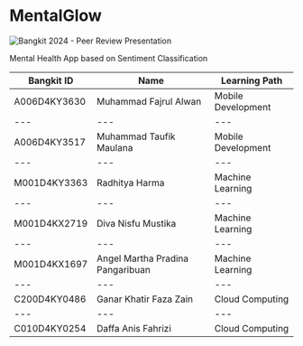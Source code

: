 # MentalGlow
![Bangkit 2024 - Peer Review Presentation](https://github.com/awLann/MentalGlow/assets/141085800/84844046-cb54-4257-a8a4-e188ecb24920)

Mental Health App based on Sentiment Classification

Bangkit ID | Name  | Learning Path | 
--- | --- | --- 
A006D4KY3630 | Muhammad Fajrul Alwan | Mobile Development | 
--- | --- | ---
A006D4KY3517 | Muhammad Taufik Maulana | Mobile Development | 
--- | --- | ---
M001D4KY3363 | Radhitya Harma | Machine Learning | 
--- | --- | ---
M001D4KX2719 | Diva Nisfu Mustika | Machine Learning | 
--- | --- | ---
M001D4KX1697 | Angel Martha Pradina Pangaribuan | Machine Learning | 
--- | --- | ---
C200D4KY0486 | Ganar Khatir Faza Zain | Cloud Computing | 
--- | --- | ---
C010D4KY0254 | Daffa Anis Fahrizi | Cloud Computing | 
